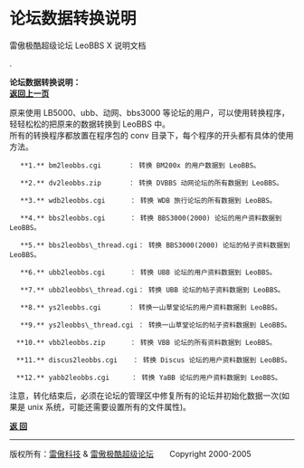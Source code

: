 # 论坛数据转换说明 

雷傲极酷超级论坛 LeoBBS X 说明文档

.

  
**论坛数据转换说明：**　　　　　　　　　　　　　　　　　　　　　　　　　　　　　　　　　　　　　　　　　　　　[**返回上一页**](leobbs.md)  
  
原来使用 LB5000、ubb、动网、bbs3000 等论坛的用户，可以使用转换程序，轻轻松松的把原来的数据转换到 LeoBBS 中。  
所有的转换程序都放置在程序包的 conv 目录下，每个程序的开头都有具体的使用方法。  
```
　 **1.** bm2leobbs.cgi　　　　： 转换 BM200x 的用户数据到 LeoBBS。  
  
　 **2.** dv2leobbs.zip　　　　： 转换 DVBBS 动网论坛的所有数据到 LeoBBS。  
  
　 **3.** wdb2leobbs.cgi 　　　： 转换 WDB 旅行论坛的所有数据到 LeoBBS。  
  
　 **4.** bbs2leobbs.cgi 　　　： 转换 BBS3000(2000) 论坛的用户资料数据到 LeoBBS。  
  
　 **5.** bbs2leobbs\_thread.cgi： 转换 BBS3000(2000) 论坛的帖子资料数据到 LeoBBS。  
  
　 **6.** ubb2leobbs.cgi 　　　： 转换 UBB 论坛的用户资料数据到 LeoBBS。  
  
　 **7.** ubb2leobbs\_thread.cgi： 转换 UBB 论坛的帖子资料数据到 LeoBBS。  
  
　 **8.** ys2leobbs.cgi　　　　： 转换一山草堂论坛的用户资料数据到 LeoBBS。  
  
　 **9.** ys2leobbs\_thread.cgi ： 转换一山草堂论坛的帖子资料数据到 LeoBBS。  
  
　**10.** vbb2leobbs.zip 　　　： 转换 VBB 论坛的所有资料数据到 LeoBBS。  
  
　**11.** discus2leobbs.cgi 　 ： 转换 Discus 论坛的用户资料数据到 LeoBBS。  
  
　**12.** yabb2leobbs.cgi 　　 ： 转换 YaBB 论坛的用户资料数据到 LeoBBS。  
```  
  
注意，转化结束后，必须在论坛的管理区中修复所有的论坛并初始化数据一次(如果是 unix 系统，可能还需要设置所有的文件属性)。  
  

[**返 回**](leobbs.md)

  
  

* * *

版权所有：[雷傲科技](http://www.leobbs.com) & [雷傲极酷超级论坛](http://bbs.leobbs.com)　　Copyright 2000-2005